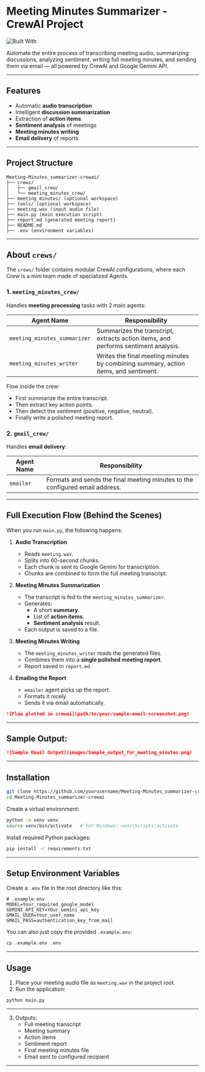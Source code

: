 # Meeting Minutes Summarizer - CrewAI Project

![Built With](https://img.shields.io/badge/Built%20With-CrewAI-blue)

Automate the entire process of transcribing meeting audio, summarizing discussions, analyzing sentiment, writing full meeting minutes, and sending them via email — all powered by CrewAI and Google Gemini API.

---

## Features

- Automatic **audio transcription**
- Intelligent **discussion summarization**
- Extraction of **action items**
- **Sentiment analysis** of meetings
- **Meeting minutes writing**
- **Email delivery** of reports

---

## Project Structure

```
Meeting-Minutes_summarizer-crewai/
├── crews/
│   ├── gmail_crew/
│   └── meeting_minutes_crew/
├── meeting_minutes/ (optional workspace)
├── tools/ (optional workspace)
├── meeting.wav (input audio file)
├── main.py (main execution script)
├── report.md (generated meeting report)
├── README.md
├── .env (environment variables)
```

---

## About `crews/`

The `crews/` folder contains modular CrewAI configurations, where each Crew is a mini team made of specialized Agents.

### 1. `meeting_minutes_crew/`

Handles **meeting processing** tasks with 2 main agents:

| Agent Name                  | Responsibility |
|------------------------------|----------------|
| `meeting_minutes_summarizer` | Summarizes the transcript, extracts action items, and performs sentiment analysis. |
| `meeting_minutes_writer`     | Writes the final meeting minutes by combining summary, action items, and sentiment. |

Flow inside the crew:
- First summarize the entire transcript.
- Then extract key action points.
- Then detect the sentiment (positive, negative, neutral).
- Finally write a polished meeting report.

### 2. `gmail_crew/`

Handles **email delivery**:

| Agent Name | Responsibility |
|------------|-----------------|
| `emailer`  | Formats and sends the final meeting minutes to the configured email address. |

---

## Full Execution Flow (Behind the Scenes)

When you run `main.py`, the following happens:

1. **Audio Transcription**
    - Reads `meeting.wav`.
    - Splits into 60-second chunks.
    - Each chunk is sent to Google Gemini for transcription.
    - Chunks are combined to form the full meeting transcript.

2. **Meeting Minutes Summarization**
    - The transcript is fed to the `meeting_minutes_summarizer`.
    - Generates:
      - A short **summary**.
      - List of **action items**.
      - **Sentiment analysis** result.
    - Each output is saved to a file.

3. **Meeting Minutes Writing**
    - The `meeting_minutes_writer` reads the generated files.
    - Combines them into a **single polished meeting report**.
    - Report saved in `report.md`.

4. **Emailing the Report**
    - `emailer` agent picks up the report.
    - Formats it nicely.
    - Sends it via email automatically.

```markdown
![Flow plotted in crewai](path/to/your/sample-email-screenshot.png)
```
---
## Sample Output:

```markdown
![Sample Email Output](images/Sample_output_for_meeting_minutes.png)
```
---
 
## Installation

```bash
git clone https://github.com/yourusername/Meeting-Minutes_summarizer-crewai.git
cd Meeting-Minutes_summarizer-crewai
```

Create a virtual environment:

```bash
python -m venv venv
source venv/bin/activate   # For Windows: venv\Scripts\activate
```

Install required Python packages:

```bash
pip install -r requirements.txt
```

---

## Setup Environment Variables

Create a `.env` file in the root directory like this:

```dotenv
# .example.env
MODEL=Your_required_google_model
GEMINI_API_KEY=YOur_Gemini_api_key
GMAIL_USER=Your_user_name
GMAIL_PASS=authentication_key_from_mail
```

You can also just copy the provided `.example.env`:

```bash
cp .example.env .env
```

---

## Usage

1. Place your meeting audio file as `meeting.wav` in the project root.
2. Run the application:

```bash
python main.py
```
---
3. Outputs:
    - Full meeting transcript
    - Meeting summary
    - Action items
    - Sentiment report
    - Final meeting minutes file
    - Email sent to configured recipient

---

